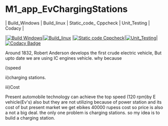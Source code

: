 # M1_app_EvChargingStations
| Build_Windows   |  Build_linux    |  Static_code_ Cppcheck    |  Unit_Testing   | Codacy    |

|[![Build Windows](https://github.com/Vamsi-Mudineti/M1_App_EvChargingStations/actions/workflows/build_windows.yml/badge.svg)](https://github.com/Vamsi-Mudineti/M1_App_EvChargingStations/actions/workflows/build_windows.yml)|[![Build_linux](https://github.com/Vamsi-Mudineti/M1_App_EvChargingStations/actions/workflows/build_linux.yml/badge.svg)](https://github.com/Vamsi-Mudineti/M1_App_EvChargingStations/actions/workflows/build_linux.yml)
|[![Static code Cppcheck](https://github.com/Vamsi-Mudineti/M1_App_EvChargingStations/actions/workflows/cppcheck.yml/badge.svg)](https://github.com/Vamsi-Mudineti/M1_App_EvChargingStations/actions/workflows/cppcheck.yml)|[![Unit_Testing](https://github.com/Vamsi-Mudineti/M1_App_EvChargingStations/actions/workflows/Unit_testing.yml/badge.svg)](https://github.com/Vamsi-Mudineti/M1_App_EvChargingStations/actions/workflows/Unit_testing.yml)|
[![Codacy Badge](https://app.codacy.com/project/badge/Grade/eeec8d4d4d214cd7994be37ffd2adbcf)](https://www.codacy.com/gh/Vamsi-Mudineti/M1_App_EvChargingStations/dashboard?utm_source=github.com&amp;utm_medium=referral&amp;utm_content=Vamsi-Mudineti/M1_App_EvChargingStations&amp;utm_campaign=Badge_Grade)

Around 1832, Robert Anderson develops the first crude electric vehicle, But upto date we are using IC engines vehicle.
why because 

i)speed 

ii)charging stations. 

iii)Cost

Present automobile technology can achieve the top speed (120 rpm)by E vehicle(Ev's) also but they are not utilizing because of power station and its cost of
but present market we get ebikes 40000 rupess cost so price is also a not a big deal. the only one problem is charging stations.
so my idea is to bulid a charging station.
